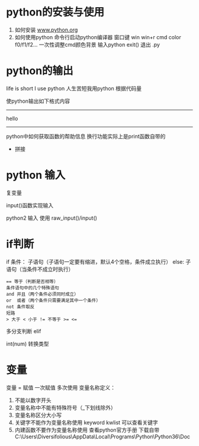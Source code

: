 # python的安装与使用

1. 如何安装 www.python.org
2. 如何使用python 命令行启动python编译器
窗口键 win
win+r cmd 
color f0/f1/f2... 一次性调整cmd颜色背景
输入python
exit() 退出
.py

# python的输出

life is short I use python 人生苦短我用python
根据代码量

使python输出如下格式内容
**********
   hello
**********

python中如何获取函数的帮助信息
换行功能实际上是print函数自带的
+ 拼接

# python 输入

复变量

input()函数实现输入

python2 输入 使用 raw_input()/input()

# if判断

if 条件：
    子语句（子语句一定要有缩进，默认4个空格，条件成立执行）
else:
    子语句（当条件不成立时执行）
```
== 等于（判断是否相等）
条件语句中的几个特殊语句
and 并且（两个条件必须同时成立） 
or  或者（两个条件只需要满足其中一个条件）
not 条件取反
短路
> 大于 < 小于 != 不等于 >= <=
```

多分支判断
elif

int(num) 转换类型

# 变量

变量 = 赋值
一次赋值 多次使用
变量名称定义：
1. 不能以数字开头
2. 变量名称中不能有特殊符号（_下划线除外）
3. 变量名称区分大小写
4. 关键字不能作为变量名称使用
keyword kwlist 可以查看关键字
5. 内建函数不要作为变量名称使用
查看python官方手册
下载自带 C:\Users\Diversifolious\AppData\Local\Programs\Python\Python36\Doc
